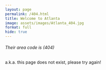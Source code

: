 ```yaml
---
layout: page
permalink: /404.html
title: Welcome to Atlanta
image: assets/images/Atlanta_404.jpg
format: full
hide: true
---
```

<h6>Their area code is (404)</h6>
a.k.a. this page does not exist, please try again!